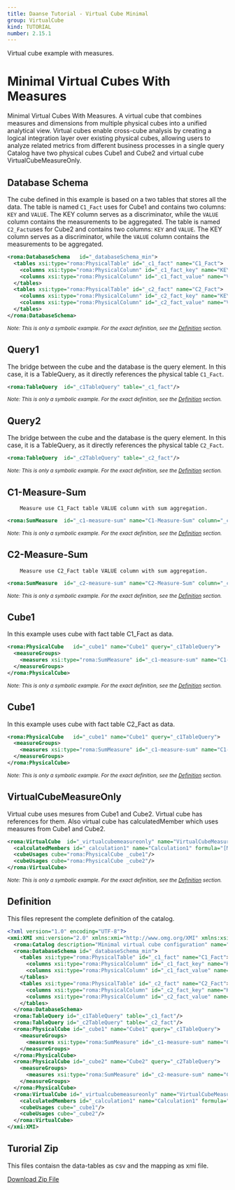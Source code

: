 ```yaml
---
title: Daanse Tutorial - Virtual Cube Minimal
group: VirtualCube
kind: TUTORIAL
number: 2.15.1
---
```

Virtual cube example with measures.


# Minimal Virtual Cubes With Measures

Minimal Virtual Cubes With Measures.
A virtual cube that combines measures and dimensions from multiple physical cubes into a unified analytical view.
Virtual cubes enable cross-cube analysis by creating a logical integration layer over existing physical cubes,
allowing users to analyze related metrics from different business processes in a single query
Catalog have two physical cubes Cube1 and Cube2 and virtual cube VirtualCubeMeasureOnly.


## Database Schema

The cube defined in this example is based on a two tables that stores all the data.
The table is named `C1_Fact` uses for Cube1 and contains two columns: `KEY` and `VALUE`.
The KEY column serves as a discriminator, while the `VALUE` column contains the measurements to be aggregated.
The table is named `C2_Fact`uses for Cube2 and contains two columns: `KEY` and `VALUE`.
The KEY column serves as a discriminator, while the `VALUE` column contains the measurements to be aggregated.


```xml
<roma:DatabaseSchema   id="_databaseSchema_min">
  <tables xsi:type="roma:PhysicalTable" id="_c1_fact" name="C1_Fact">
    <columns xsi:type="roma:PhysicalColumn" id="_c1_fact_key" name="KEY"/>
    <columns xsi:type="roma:PhysicalColumn" id="_c1_fact_value" name="VALUE" type="Integer"/>
  </tables>
  <tables xsi:type="roma:PhysicalTable" id="_c2_fact" name="C2_Fact">
    <columns xsi:type="roma:PhysicalColumn" id="_c2_fact_key" name="KEY"/>
    <columns xsi:type="roma:PhysicalColumn" id="_c2_fact_value" name="VALUE" type="Integer"/>
  </tables>
</roma:DatabaseSchema>

```
*<small>Note: This is only a symbolic example. For the exact definition, see the [Definition](#definition) section.</small>*
## Query1

The bridge between the cube and the database is the query element. In this case, it is a TableQuery,
as it directly references the physical table `C1_Fact`.


```xml
<roma:TableQuery  id="_c1TableQuery" table="_c1_fact"/>

```
*<small>Note: This is only a symbolic example. For the exact definition, see the [Definition](#definition) section.</small>*
## Query2

The bridge between the cube and the database is the query element. In this case, it is a TableQuery,
as it directly references the physical table `C2_Fact`.


```xml
<roma:TableQuery  id="_c2TableQuery" table="_c2_fact"/>

```
*<small>Note: This is only a symbolic example. For the exact definition, see the [Definition](#definition) section.</small>*
## C1-Measure-Sum

        Measure use C1_Fact table VALUE column with sum aggregation.


```xml
<roma:SumMeasure  id="_c1-measure-sum" name="C1-Measure-Sum" column="_c1_fact_value"/>

```
*<small>Note: This is only a symbolic example. For the exact definition, see the [Definition](#definition) section.</small>*
## C2-Measure-Sum

        Measure use C2_Fact table VALUE column with sum aggregation.


```xml
<roma:SumMeasure  id="_c2-measure-sum" name="C2-Measure-Sum" column="_c2_fact_value"/>

```
*<small>Note: This is only a symbolic example. For the exact definition, see the [Definition](#definition) section.</small>*
## Cube1

In this example uses cube with fact table C1_Fact as data.


```xml
<roma:PhysicalCube   id="_cube1" name="Cube1" query="_c1TableQuery">
  <measureGroups>
    <measures xsi:type="roma:SumMeasure" id="_c1-measure-sum" name="C1-Measure-Sum" column="_c1_fact_value"/>
  </measureGroups>
</roma:PhysicalCube>

```
*<small>Note: This is only a symbolic example. For the exact definition, see the [Definition](#definition) section.</small>*
## Cube1

In this example uses cube with fact table C2_Fact as data.


```xml
<roma:PhysicalCube   id="_cube1" name="Cube1" query="_c1TableQuery">
  <measureGroups>
    <measures xsi:type="roma:SumMeasure" id="_c1-measure-sum" name="C1-Measure-Sum" column="_c1_fact_value"/>
  </measureGroups>
</roma:PhysicalCube>

```
*<small>Note: This is only a symbolic example. For the exact definition, see the [Definition](#definition) section.</small>*
## VirtualCubeMeasureOnly

Virtual cube uses mesures from Cube1 and Cube2. Virtual cube has references for them.
Also virtual cube has calculatedMember which uses measures from Cube1 and Cube2.


```xml
<roma:VirtualCube  id="_virtualcubemeasureonly" name="VirtualCubeMeasureOnly" referencedMeasures="roma:SumMeasure _c1-measure-sum roma:SumMeasure _c2-measure-sum">
  <calculatedMembers id="_calculation1" name="Calculation1" formula="[Measures].[C1-Measure-Sum] + [Measures].[C2-Measure-Sum]"/>
  <cubeUsages cube="roma:PhysicalCube _cube1"/>
  <cubeUsages cube="roma:PhysicalCube _cube2"/>
</roma:VirtualCube>

```
*<small>Note: This is only a symbolic example. For the exact definition, see the [Definition](#definition) section.</small>*

## Definition

This files represent the complete definition of the catalog.

```xml
<?xml version="1.0" encoding="UTF-8"?>
<xmi:XMI xmi:version="2.0" xmlns:xmi="http://www.omg.org/XMI" xmlns:xsi="http://www.w3.org/2001/XMLSchema-instance" xmlns:roma="https://www.daanse.org/spec/org.eclipse.daanse.rolap.mapping">
  <roma:Catalog description="Minimal virtual cube configuration" name="Daanse Tutorial - Virtual Cube Minimal" cubes="_cube1 _cube2 _virtualcubemeasureonly" dbschemas="_databaseSchema_min"/>
  <roma:DatabaseSchema id="_databaseSchema_min">
    <tables xsi:type="roma:PhysicalTable" id="_c1_fact" name="C1_Fact">
      <columns xsi:type="roma:PhysicalColumn" id="_c1_fact_key" name="KEY"/>
      <columns xsi:type="roma:PhysicalColumn" id="_c1_fact_value" name="VALUE" type="Integer"/>
    </tables>
    <tables xsi:type="roma:PhysicalTable" id="_c2_fact" name="C2_Fact">
      <columns xsi:type="roma:PhysicalColumn" id="_c2_fact_key" name="KEY"/>
      <columns xsi:type="roma:PhysicalColumn" id="_c2_fact_value" name="VALUE" type="Integer"/>
    </tables>
  </roma:DatabaseSchema>
  <roma:TableQuery id="_c1TableQuery" table="_c1_fact"/>
  <roma:TableQuery id="_c2TableQuery" table="_c2_fact"/>
  <roma:PhysicalCube id="_cube1" name="Cube1" query="_c1TableQuery">
    <measureGroups>
      <measures xsi:type="roma:SumMeasure" id="_c1-measure-sum" name="C1-Measure-Sum" column="_c1_fact_value"/>
    </measureGroups>
  </roma:PhysicalCube>
  <roma:PhysicalCube id="_cube2" name="Cube2" query="_c2TableQuery">
    <measureGroups>
      <measures xsi:type="roma:SumMeasure" id="_c2-measure-sum" name="C2-Measure-Sum" column="_c2_fact_value"/>
    </measureGroups>
  </roma:PhysicalCube>
  <roma:VirtualCube id="_virtualcubemeasureonly" name="VirtualCubeMeasureOnly" referencedMeasures="_c1-measure-sum _c2-measure-sum">
    <calculatedMembers id="_calculation1" name="Calculation1" formula="[Measures].[C1-Measure-Sum] + [Measures].[C2-Measure-Sum]"/>
    <cubeUsages cube="_cube1"/>
    <cubeUsages cube="_cube2"/>
  </roma:VirtualCube>
</xmi:XMI>

```



## Turorial Zip
This files contaisn the data-tables as csv and the mapping as xmi file.

<a href="./zip/tutorial.virtualcube.min.zip" download>Download Zip File</a>
